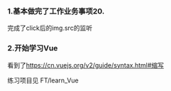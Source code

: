 ### 1.基本做完了工作业务事项20.
完成了click后的img.src的监听

### 2.开始学习Vue
看到了<https://cn.vuejs.org/v2/guide/syntax.html#缩写>

练习项目见 FT/learn_Vue